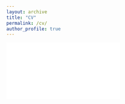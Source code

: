 ```yaml
---
layout: archive
title: "CV"
permalink: /cv/
author_profile: true
---
```

<embed src="files/Satler_cv.pdf" type=application/pdf>
